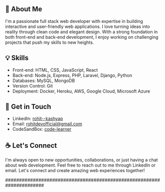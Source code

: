 ## :wave: About Me 
I'm a passionate full stack web developer with expertise in building interactive and user-friendly web applications. I love turning ideas into reality through clean code and elegant design. With a strong foundation in both front-end and back-end development, I enjoy working on challenging projects that push my skills to new heights.

## :bulb: Skills 
- Front-end: HTML, CSS, JavaScript, React
- Back-end: Node.js, Express, PHP, Laravel, Django, Python
- Databases: MySQL, MongoDB
- Version Control: Git
- Deployment: Docker, Heroku, AWS, Google Cloud, Microsoft Azure 

## 🤙 Get in Touch 
- LinkedIn: [rohit--kashyap](https://www.linkedin.com/in/rohit--kashyap/)
- Email: rohitdevofficial@gmail.com
- CodeSandBox: [code-learner](https://codesandbox.io/u/code-learner)
 
## :coffee: Let's Connect 
I'm always open to new opportunities, collaborations, or just having a chat about web development. Feel free to reach out to me through LinkedIn or email. Let's connect and create amazing web experiences together!

######################################################################















